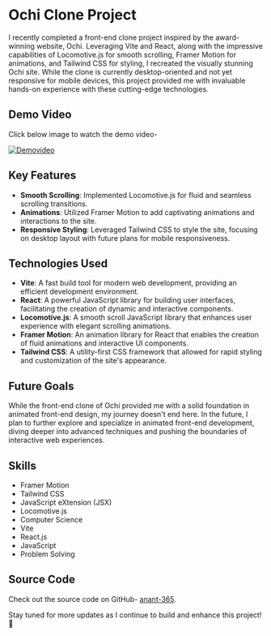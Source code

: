 # Ochi Clone Project

I recently completed a front-end clone project inspired by the award-winning website, Ochi. Leveraging Vite and React, along with the impressive capabilities of Locomotive.js for smooth scrolling, Framer Motion for animations, and Tailwind CSS for styling, I recreated the visually stunning Ochi site. While the clone is currently desktop-oriented and not yet responsive for mobile devices, this project provided me with invaluable hands-on experience with these cutting-edge technologies.

## Demo Video
 Click below image to watch the demo video-

[![Demovideo](https://img.youtube.com/vi/gVwHiASwIew/0.jpg)](https://www.youtube.com/watch?v=gVwHiASwIew)

## Key Features

- **Smooth Scrolling**: Implemented Locomotive.js for fluid and seamless scrolling transitions.
- **Animations**: Utilized Framer Motion to add captivating animations and interactions to the site.
- **Responsive Styling**: Leveraged Tailwind CSS to style the site, focusing on desktop layout with future plans for mobile responsiveness.

## Technologies Used

- **Vite**: A fast build tool for modern web development, providing an efficient development environment.
- **React**: A powerful JavaScript library for building user interfaces, facilitating the creation of dynamic and interactive components.
- **Locomotive.js**: A smooth scroll JavaScript library that enhances user experience with elegant scrolling animations.
- **Framer Motion**: An animation library for React that enables the creation of fluid animations and interactive UI components.
- **Tailwind CSS**: A utility-first CSS framework that allowed for rapid styling and customization of the site's appearance.

## Future Goals

While the front-end clone of Ochi provided me with a solid foundation in animated front-end design, my journey doesn't end here. In the future, I plan to further explore and specialize in animated front-end development, diving deeper into advanced techniques and pushing the boundaries of interactive web experiences.

## Skills

- Framer Motion
- Tailwind CSS
- JavaScript eXtension (JSX)
- Locomotive.js
- Computer Science
- Vite
- React.js
- JavaScript
- Problem Solving

## Source Code
Check out the source code on GitHub- [anant-365](https://github.com/anant-365/Oochi-Clone-frontend/).

Stay tuned for more updates as I continue to build and enhance this project! 🚀
